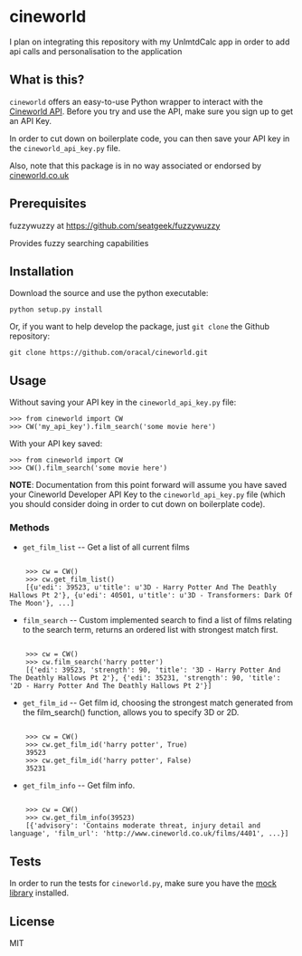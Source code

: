 cineworld
================

I plan on integrating this repository with my UnlmtdCalc app in order to add api calls and personalisation to the application

What is this?
------------

`cineworld` offers an easy-to-use Python wrapper to interact with the
[Cineworld API](https://www.cineworld.co.uk/developer/api/cinemas). Before you try and
use the API, make sure you sign up to get an API Key.

In order to cut down on boilerplate code, you can then save your API key in the
`cineworld_api_key.py` file.

Also, note that this package is in no way associated or endorsed by
[cineworld.co.uk](http://www.cineworld.co.uk/)

Prerequisites
------------

fuzzywuzzy at https://github.com/seatgeek/fuzzywuzzy

Provides fuzzy searching capabilities

Installation
------------

Download the source and use the python executable:

    python setup.py install

Or, if you want to help develop the package, just `git clone` the Github
repository:

    git clone https://github.com/oracal/cineworld.git


Usage
-----

Without saving your API key in the `cineworld_api_key.py` file:

    >>> from cineworld import CW
    >>> CW('my_api_key').film_search('some movie here')

With your API key saved:

    >>> from cineworld import CW
    >>> CW().film_search('some movie here')

**NOTE**: Documentation from this point forward will assume you have saved your
Cineworld Developer API Key to the `cineworld_api_key.py` file (which
you should consider doing in order to cut down on boilerplate code).


### Methods

* `get_film_list`  -- Get a list of all current films
<pre><code>
    >>> cw = CW()
    >>> cw.get_film_list()
	[{u'edi': 39523, u'title': u'3D - Harry Potter And The Deathly Hallows Pt 2'}, {u'edi': 40501, u'title': u'3D - Transformers: Dark Of The Moon'}, ...]
</code></pre>

* `film_search`  -- Custom implemented search to find a list of films relating to the search term, returns an ordered list with strongest match first.
<pre><code>
    >>> cw = CW()
    >>> cw.film_search('harry potter')
    [{'edi': 39523, 'strength': 90, 'title': '3D - Harry Potter And The Deathly Hallows Pt 2'}, {'edi': 35231, 'strength': 90, 'title': '2D - Harry Potter And The Deathly Hallows Pt 2'}]
</code></pre>

* `get_film_id`  -- Get film id, choosing the strongest match generated from the film_search() function, allows you to specify 3D or 2D.
<pre><code>
    >>> cw = CW()
    >>> cw.get_film_id('harry potter', True)
    39523
	>>> cw.get_film_id('harry potter', False)
	35231
</code></pre>

* `get_film_info`  -- Get film info.
<pre><code>
    >>> cw = CW()
    >>> cw.get_film_info(39523)
    [{'advisory': 'Contains moderate threat, injury detail and language', 'film_url': 'http://www.cineworld.co.uk/films/4401', ...}]
</code></pre>


Tests
-----

In order to run the tests for `cineworld.py`, make sure you have the [mock library](http://pypi.python.org/pypi/mock) installed.


License
-------

MIT
